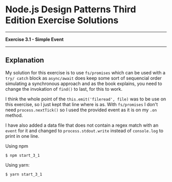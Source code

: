 
# Node.js Design Patterns Third Edition Exercise Solutions

---

**Exercise 3.1 - Simple Event**

---

## Explanation

My solution for this exercise is to use `fs/promises` which can be used with a `try/ catch` block as `async/await` does keep some sort of sequencial order simulating a synchronous approach and as the book explains, you need to change the invokation of `find()` to last, for this to work.

I think the whole point of the `this.emit('fileread', file)` was to be use on this exercise, so I just kept that line where is as. With `fs/promises` I don't need `process.nextTick()` so I used the provided event as it is on my `.on` method.

I have also added a data file that does not contain a regex match with an `event` for it and changed to `process.stdout.write` instead of `console.log` to print in one line.

Using npm

```console
$ npm start_3_1
```

Using yarn:

```console
$ yarn start_3_1
```

